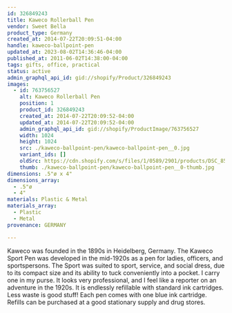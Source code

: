 ```yaml
---
id: 326849243
title: Kaweco Rollerball Pen
vendor: Sweet Bella
product_type: Germany
created_at: 2014-07-22T20:09:51-04:00
handle: kaweco-ballpoint-pen
updated_at: 2023-08-02T14:36:46-04:00
published_at: 2011-06-02T14:38:00-04:00
tags: gifts, office, practical
status: active
admin_graphql_api_id: gid://shopify/Product/326849243
images:
  - id: 763756527
    alt: Kaweco Rollerball Pen
    position: 1
    product_id: 326849243
    created_at: 2014-07-22T20:09:52-04:00
    updated_at: 2014-07-22T20:09:52-04:00
    admin_graphql_api_id: gid://shopify/ProductImage/763756527
    width: 1024
    height: 1024
    src: ./kaweco-ballpoint-pen/kaweco-ballpoint-pen__0.jpg
    variant_ids: []
    oldSrc: https://cdn.shopify.com/s/files/1/0589/2901/products/DSC_8529.jpeg?v=1406074192
    thumb: ./kaweco-ballpoint-pen/kaweco-ballpoint-pen__0-thumb.jpg
dimensions: .5"ø x 4"
dimensions_array:
  - .5"ø
  - 4"
materials: Plastic & Metal
materials_array:
  - Plastic
  - Metal
provenance: GERMANY

---
```


Kaweco was founded in the 1890s in Heidelberg, Germany. The Kaweco Sport Pen was developed in the mid-1920s as a pen for ladies, officers, and sportspersons. The Sport was suited to sport, service, and social dress, due to its compact size and its ability to tuck conveniently into a pocket. I carry one in my purse. It looks very professional, and I feel like a reporter on an adventure in the 1920s. It is endlessly refillable with standard ink cartridges. Less waste is good stuff! Each pen comes with one blue ink cartridge. Refills can be purchased at a good stationary supply and drug stores.
